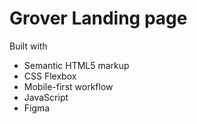 # Grover Landing page

Built with
- Semantic HTML5 markup
- CSS Flexbox
- Mobile-first workflow
- JavaScript
- Figma
